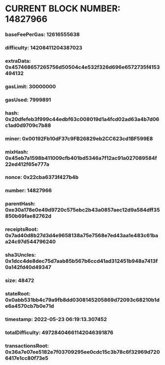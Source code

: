 # CURRENT BLOCK NUMBER: 14827966

### baseFeePerGas: 12616555638
### difficulty: 14208411204387023
### extraData: 0x457468657265756d50504c4e532f326d696e6572735f4153494132
### gasLimit: 30000000
### gasUsed: 7999891
### hash: 0x20dfefeb3f999c44edbf63c008019d1a4fcd02ad63a4b7d06c1ad0d9709c7b88
### miner: 0x00192Fb10dF37c9FB26829eb2CC623cd1BF599E8
### mixHash: 0x45eb7a1598b411009cfb401bd5346a7f12ac91a027089584f22ed412f65e777a
### nonce: 0x22cba6373f427b4b
### number: 14827966
### parentHash: 0xe30a178e0e49d9720c575ebc2b43a0857aec12d9a584dff35850b69fae82762d
### receiptsRoot: 0x7ad40d8b27d3d4e9658138a75e7568e7ed43aa1e483c61baa24c97d544796240
### sha3Uncles: 0x1dcc4de8dec75d7aab85b567b6ccd41ad312451b948a7413f0a142fd40d49347
### size: 48472
### stateRoot: 0x0abb531bb4c79a9fb8dd0308145205869d72093c68210b1de6a4570cb7b0e71d
### timestamp: 2022-05-23 06:19:13.307452
### totalDifficulty: 49728404661142046391876
### transactionsRoot: 0x36a7e07ee5182e7f03709295ee0cdc15c3b78c6f32969d7206417e1cc80f73e5
